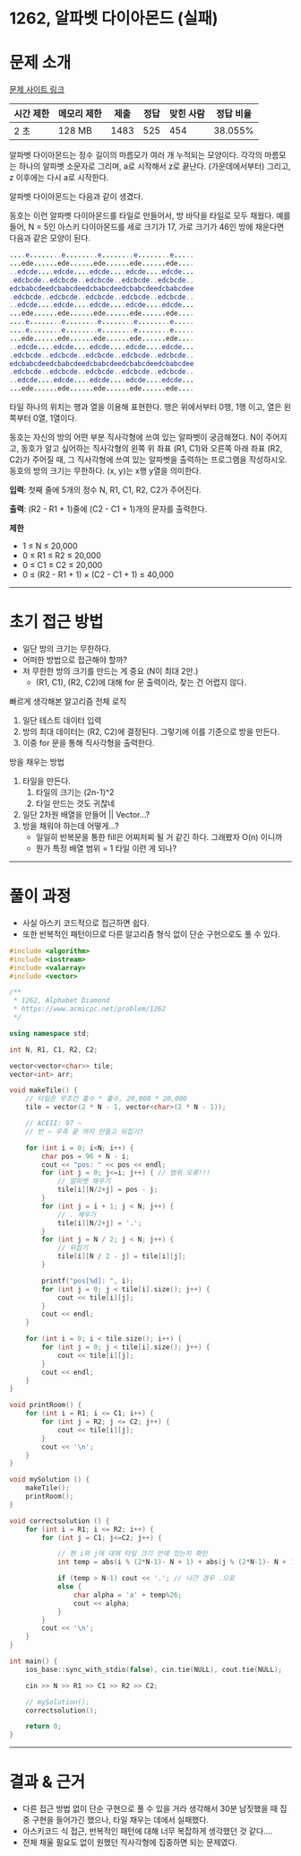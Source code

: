 # 1262, 알파벳 다이아몬드 (실패)

# 문제 소개

[문제 사이트 링크](https://www.acmicpc.net/problem/1262)

| 시간 제한 | 메모리 제한 | 제출 | 정답 | 맞힌 사람 | 정답 비율 |
| --- | --- | --- | --- | --- | --- |
| 2 초 | 128 MB | 1483 | 525 | 454 | 38.055% |

알파벳 다이아몬드는 정수 길이의 마름모가 여러 개 누적되는 모양이다. 각각의 마름모는 하나의 알파벳 소문자로 그리며, a로 시작해서 z로 끝난다. (가운데에서부터) 그리고, z 이후에는 다시 a로 시작한다.

알파벳 다이아몬드는 다음과 같이 생겼다.

동호는 이런 알파벳 다이아몬드를 타일로 만들어서, 방 바닥을 타일로 모두 채웠다. 예를 들어, N = 5인 아스키 다이아몬드를 세로 크기가 17, 가로 크기가 46인 방에 채운다면 다음과 같은 모양이 된다.

```java
....e........e........e........e........e.....
...ede......ede......ede......ede......ede....
..edcde....edcde....edcde....edcde....edcde...
.edcbcde..edcbcde..edcbcde..edcbcde..edcbcde..
edcbabcdeedcbabcdeedcbabcdeedcbabcdeedcbabcdee
.edcbcde..edcbcde..edcbcde..edcbcde..edcbcde..
..edcde....edcde....edcde....edcde....edcde...
...ede......ede......ede......ede......ede....
....e........e........e........e........e.....
....e........e........e........e........e.....
...ede......ede......ede......ede......ede....
..edcde....edcde....edcde....edcde....edcde...
.edcbcde..edcbcde..edcbcde..edcbcde..edcbcde..
edcbabcdeedcbabcdeedcbabcdeedcbabcdeedcbabcdee
.edcbcde..edcbcde..edcbcde..edcbcde..edcbcde..
..edcde....edcde....edcde....edcde....edcde...
...ede......ede......ede......ede......ede....

```

타일 하나의 위치는 행과 열을 이용해 표현한다. 행은 위에서부터 0행, 1행 이고, 열은 왼쪽부터 0열, 1열이다.

동호는 자신의 방의 어떤 부분 직사각형에 쓰여 있는 알파벳이 궁금해졌다. N이 주어지고, 동호가 알고 싶어하는 직사각형의 왼쪽 위 좌표 (R1, C1)와 오른쪽 아래 좌표 (R2, C2)가 주어질 때, 그 직사각형에 쓰여 있는 알파벳을 출력하는 프로그램을 작성하시오. 동호의 방의 크기는 무한하다. (x, y)는 x행 y열을 의미한다.

**입력**: 첫째 줄에 5개의 정수 N, R1, C1, R2, C2가 주어진다.

**출력**: (R2 - R1 + 1)줄에 (C2 - C1 + 1)개의 문자를 출력한다.

**제한**

- 1 ≤ N ≤ 20,000
- 0 ≤ R1 ≤ R2 ≤ 20,000
- 0 ≤ C1 ≤ C2 ≤ 20,000
- 0 ≤ (R2 - R1 + 1) × (C2 - C1 + 1) ≤ 40,000

---

# 초기 접근 방법

- 일단 방의 크기는 무한하다.
- 어떠한 방법으로 접근해야 할까?
- 저 무한한 방의 크기를 만드는 게 중요 (N이 최대 2만.)
    - (R1, C1), (R2, C2)에 대해 for 문 출력이라, 찾는 건 어렵지 않다.

빠르게 생각해본 알고리즘 전체 로직

1. 일단 테스트 데이터 입력
2. 방의 최대 데이터는 (R2, C2)에 결정된다. 그렇기에 이를 기준으로 방을 만든다.
3. 이중 for 문을 통해 직사각형을 출력한다.

방을 채우는 방법

1. 타일을 만든다.
    1. 타일의 크기는 (2n-1)^2
    2. 타일 만드는 것도 귀찮네
2. 일단 2차원 배열을 만들어 || Vector…?
3. 방을 채워야 하는데 어떻게…?
    - 일일히 반복문을 통한 fill은 어찌저찌 될 거 같긴 하다. 그래봤자 O(n) 이니까
    - 뭔가 특정 배열 범위 = 1 타일 이런 게 되나?

---

# 풀이 과정

- 사실 아스키 코드적으로 접근하면 쉽다.
- 또한 반복적인 패턴이므로 다른 알고리즘 형식 없이 단순 구현으로도 풀 수 있다.

```cpp
#include <algorithm>
#include <iostream>
#include <valarray>
#include <vector>

/**
 * 1262, Alphabet Diamond
 * https://www.acmicpc.net/problem/1262
 */

using namespace std;

int N, R1, C1, R2, C2;

vector<vector<char>> tile;
vector<int> arr;

void makeTile() {
    // 타일은 무조건 홀수 * 홀수, 20,000 * 20,000
    tile = vector(2 * N - 1, vector<char>(2 * N - 1));

    // ACEII: 97 ~
    // 반 ~ 우측 끝 까지 만들고 뒤집기?

    for (int i = 0; i<N; i++) {
        char pos = 96 + N - i;
        cout << "pos: " << pos << endl;
        for (int j = 0; j<=i; j++) { // 범위 오류!!!
            // 알파벳 채우기
            tile[i][N/2+j] = pos - j;
        }
        for (int j = i + 1; j < N; j++) {
            // . 채우기
            tile[i][N/2+j] = '.';
        }
        for (int j = N / 2; j < N; j++) {
            // 뒤집기
            tile[i][N / 2 - j] = tile[i][j];
        }

        printf("pos[%d]: ", i);
        for (int j = 0; j < tile[i].size(); j++) {
            cout << tile[i][j];
        }
        cout << endl;
    }

    for (int i = 0; i < tile.size(); i++) {
        for (int j = 0; j < tile[i].size(); j++) {
            cout << tile[i][j];
        }
        cout << endl;
    }
}

void printRoom() {
    for (int i = R1; i <= C1; i++) {
        for (int j = R2; j <= C2; j++) {
            cout << tile[i][j];
        }
        cout << '\n';
    }
}

void mySolution () {
    makeTile();
    printRoom();
}

void correctsolution () {
    for (int i = R1; i <= R2; i++) {
        for (int j = C1; j<=C2; j++) {

            // 현 i와 j에 대해 타일 크기 안에 있는지 확인
            int temp = abs(i % (2*N-1)- N + 1) + abs(j % (2*N-1)- N + 1);

            if (temp > N-1) cout << '.'; // 나간 경우 .으로
            else {
                char alpha = 'a' + temp%26;
                cout << alpha;
            }
        }
        cout << '\n';
    }
}

int main() {
    ios_base::sync_with_stdio(false), cin.tie(NULL), cout.tie(NULL);

    cin >> N >> R1 >> C1 >> R2 >> C2;

    // mySolution();
    correctsolution();

    return 0;
}
```

---

# 결과 & 근거

- 다른 접근 방법 없이 단순 구현으로 풀 수 있을 거라 생각해서 30분 남짓했을 때 집중 구현을 들어가긴 했으나, 타일 채우는 데에서 실패했다.
- 아스키코드 식 접근, 반복적인 패턴에 대해 너무 복잡하게 생각했던 것 같다….
- 전체 채울 필요도 없이 원했던 직사각형에 집중하면 되는 문제였다.